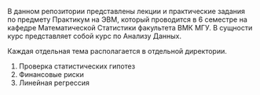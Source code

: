 В данном репозитории представлены лекции и практические задания по предмету Практикум на ЭВМ, который проводится в 6 семестре на кафедре Математической Статистики факультета ВМК МГУ. В сущности курс представляет собой курс по Анализу Данных.

Каждая отдельная тема располагается в отдельной директории.

1. Проверка статистических гипотез
2. Финансовые риски
3. Линейная регрессия
